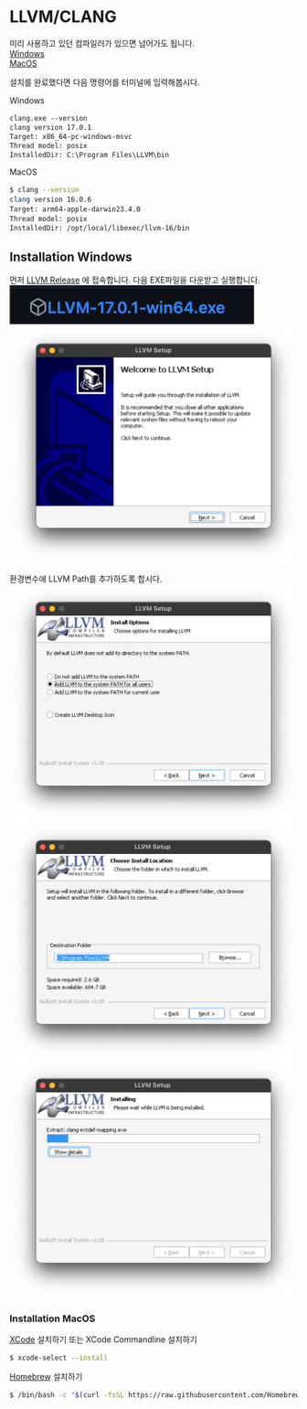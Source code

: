 # LLVM/CLANG

미리 사용하고 있던 컴파일러가 있으면 넘어가도 됩니다. \
[Windows](#installation-windows) \
[MacOS](#installation-macos)

설치를 완료했다면 다음 명령어를 터미널에 입력해봅시다.

Windows
```console
clang.exe --version
clang version 17.0.1
Target: x86_64-pc-windows-msvc
Thread model: posix
InstalledDir: C:\Program Files\LLVM\bin
```

MacOS
```bash
$ clang --version
clang version 16.0.6
Target: arm64-apple-darwin23.4.0
Thread model: posix
InstalledDir: /opt/local/libexec/llvm-16/bin
```

## Installation Windows

먼저 [LLVM Release] 에 접속합니다.
다음 EXE파일을 다운받고 실행합니다. \
![WindowsLLVM](./WindowLLVMLink.png)
![WindowsLLVMInstallation1](./WindowLLVM1.png)

환경변수에 LLVM Path를 추가하도록 합시다. \
![WindowsLLVMInstallation2](./WindowLLVM2.png)
![WindowsLLVMInstallation3](./WindowLLVM3.png)
![WindowsLLVMInstallation4](./WindowLLVM4.png)

### Installation MacOS

[XCode] 설치하기 또는 XCode Commandline 설치하기
```bash
$ xcode-select --install
```

[Homebrew] 설치하기 
```bash
$ /bin/bash -c "$(curl -fsSL https://raw.githubusercontent.com/Homebrew/install/HEAD/install.sh)"
```

[LLVM Release]: https://github.com/llvm/llvm-project/releases/tag/llvmorg-17.0.1
[XCode]: https://developer.apple.com/kr/xcode
[Homebrew]: https://brew.sh
